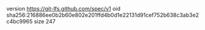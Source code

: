 version https://git-lfs.github.com/spec/v1
oid sha256:216886ee0b2b60e802e201ffd4b0d1e22131d91cef752b638c3ab3e2c4bc9965
size 247
